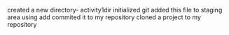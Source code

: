 created a new directory- activity1dir
initialized git
added this file to staging area using add
commited it to my repository
cloned a project to my repository

